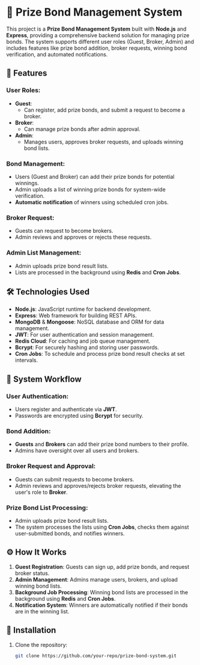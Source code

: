# 🎉 Prize Bond Management System

This project is a **Prize Bond Management System** built with **Node.js** and **Express**, providing a comprehensive backend solution for managing prize bonds. The system supports different user roles (Guest, Broker, Admin) and includes features like prize bond addition, broker requests, winning bond verification, and automated notifications.

## 🚀 Features

### User Roles:
- **Guest**: 
  - Can register, add prize bonds, and submit a request to become a broker.
- **Broker**:
  - Can manage prize bonds after admin approval.
- **Admin**:
  - Manages users, approves broker requests, and uploads winning bond lists.

### Bond Management:
- Users (Guest and Broker) can add their prize bonds for potential winnings.
- Admin uploads a list of winning prize bonds for system-wide verification.
- **Automatic notification** of winners using scheduled cron jobs.

### Broker Request:
- Guests can request to become brokers.
- Admin reviews and approves or rejects these requests.

### Admin List Management:
- Admin uploads prize bond result lists.
- Lists are processed in the background using **Redis** and **Cron Jobs**.

## 🛠️ Technologies Used
- **Node.js**: JavaScript runtime for backend development.
- **Express**: Web framework for building REST APIs.
- **MongoDB** & **Mongoose**: NoSQL database and ORM for data management.
- **JWT**: For user authentication and session management.
- **Redis Cloud**: For caching and job queue management.
- **Bcrypt**: For securely hashing and storing user passwords.
- **Cron Jobs**: To schedule and process prize bond result checks at set intervals.

## 🔄 System Workflow

### User Authentication:
- Users register and authenticate via **JWT**.
- Passwords are encrypted using **Bcrypt** for security.

### Bond Addition:
- **Guests** and **Brokers** can add their prize bond numbers to their profile.
- Admins have oversight over all users and brokers.

### Broker Request and Approval:
- Guests can submit requests to become brokers.
- Admin reviews and approves/rejects broker requests, elevating the user's role to **Broker**.

### Prize Bond List Processing:
- Admin uploads prize bond result lists.
- The system processes the lists using **Cron Jobs**, checks them against user-submitted bonds, and notifies winners.

## ⚙️ How It Works

1. **Guest Registration**: Guests can sign up, add prize bonds, and request broker status.
2. **Admin Management**: Admins manage users, brokers, and upload winning bond lists.
3. **Background Job Processing**: Winning bond lists are processed in the background using **Redis** and **Cron Jobs**.
4. **Notification System**: Winners are automatically notified if their bonds are in the winning list.

## 🧰 Installation

1. Clone the repository:
   ```bash
   git clone https://github.com/your-repo/prize-bond-system.git
